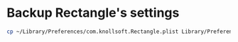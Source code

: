 # Backup Rectangle's settings

```bash
cp ~/Library/Preferences/com.knollsoft.Rectangle.plist Library/Preferences/com.knollsoft.Rectangle.plist
```
